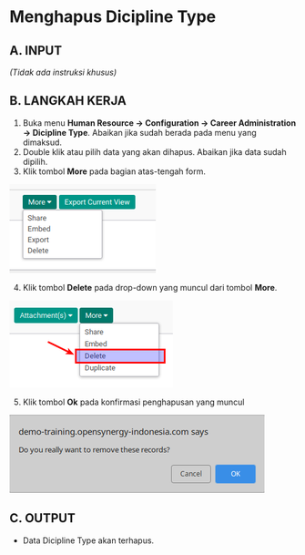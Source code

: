 # Menghapus Dicipline Type

## A. INPUT

*(Tidak ada instruksi khusus)*

## B. LANGKAH KERJA

1. Buka menu **Human Resource -> Configuration -> Career Administration -> Dicipline Type**. Abaikan jika sudah berada pada menu yang dimaksud.
2. Double klik atau pilih data yang akan dihapus. Abaikan jika data sudah dipilih.
3. Klik tombol **More** pada bagian atas-tengah form.

![](../../img/general-button/tombol-more.png)

4. Klik tombol **Delete** pada drop-down yang muncul dari tombol **More**.

![](../../img/general-button/tombol-delete.png)

5. Klik tombol **Ok** pada konfirmasi penghapusan yang muncul

![](../../img/general-button/tombol-hapus-ok.png)

## C. OUTPUT

* Data Dicipline Type akan terhapus.
